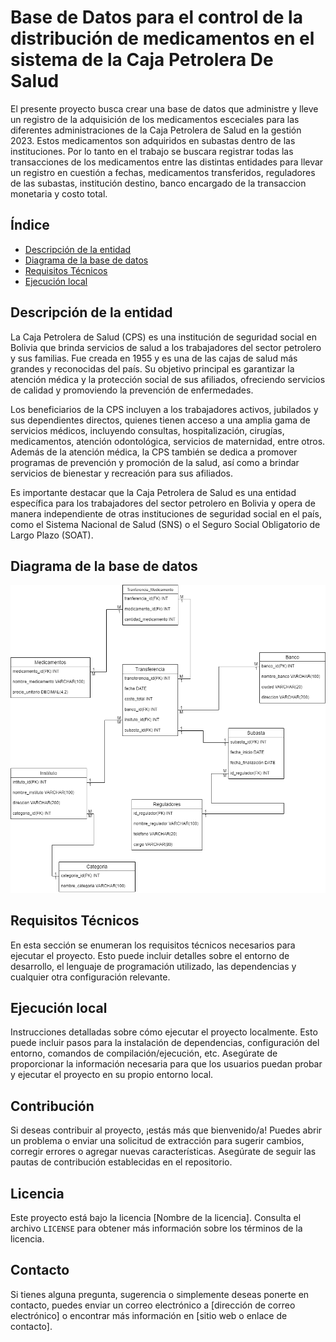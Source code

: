 # Base de Datos para el control de la distribución de medicamentos en el sistema de la Caja Petrolera De Salud

El presente proyecto busca crear una base de datos que administre y lleve un registro de la adquisición de los medicamentos esceciales para las diferentes administraciones de la Caja Petrolera de Salud en la gestión 2023. Estos medicamentos son adquiridos en subastas dentro de las instituciones.
Por lo tanto en el trabajo se buscara registrar todas las transacciones de los medicamentos entre las distintas entidades para llevar un registro en cuestión a fechas, medicamentos transferidos, reguladores de las subastas, institución destino, banco encargado de la transaccion monetaria y costo total.


## Índice

- [Descripción de la entidad](#descripción-de-la-entidad)
- [Diagrama de la base de datos](#diagrama-de-la-base-de-datos)
- [Requisitos Técnicos](#requisitos-técnicos)
- [Ejecución local](#ejecución-local)

## Descripción de la entidad

La Caja Petrolera de Salud (CPS) es una institución de seguridad social en Bolivia que brinda servicios de salud a los trabajadores del sector petrolero y sus familias. Fue creada en 1955 y es una de las cajas de salud más grandes y reconocidas del país. Su objetivo principal es garantizar la atención médica y la protección social de sus afiliados, ofreciendo servicios de calidad y promoviendo la prevención de enfermedades.

Los beneficiarios de la CPS incluyen a los trabajadores activos, jubilados y sus dependientes directos, quienes tienen acceso a una amplia gama de servicios médicos, incluyendo consultas, hospitalización, cirugías, medicamentos, atención odontológica, servicios de maternidad, entre otros. Además de la atención médica, la CPS también se dedica a promover programas de prevención y promoción de la salud, así como a brindar servicios de bienestar y recreación para sus afiliados.

Es importante destacar que la Caja Petrolera de Salud es una entidad específica para los trabajadores del sector petrolero en Bolivia y opera de manera independiente de otras instituciones de seguridad social en el país, como el Sistema Nacional de Salud (SNS) o el Seguro Social Obligatorio de Largo Plazo (SOAT).
## Diagrama de la base de datos

![Diagrama_Base_Datos](DiagramaBaseDatos.png)

## Requisitos Técnicos

En esta sección se enumeran los requisitos técnicos necesarios para ejecutar el proyecto. Esto puede incluir detalles sobre el entorno de desarrollo, el lenguaje de programación utilizado, las dependencias y cualquier otra configuración relevante.

## Ejecución local

Instrucciones detalladas sobre cómo ejecutar el proyecto localmente. Esto puede incluir pasos para la instalación de dependencias, configuración del entorno, comandos de compilación/ejecución, etc. Asegúrate de proporcionar la información necesaria para que los usuarios puedan probar y ejecutar el proyecto en su propio entorno local.

## Contribución

Si deseas contribuir al proyecto, ¡estás más que bienvenido/a! Puedes abrir un problema o enviar una solicitud de extracción para sugerir cambios, corregir errores o agregar nuevas características. Asegúrate de seguir las pautas de contribución establecidas en el repositorio.

## Licencia

Este proyecto está bajo la licencia [Nombre de la licencia]. Consulta el archivo `LICENSE` para obtener más información sobre los términos de la licencia.

## Contacto

Si tienes alguna pregunta, sugerencia o simplemente deseas ponerte en contacto, puedes enviar un correo electrónico a [dirección de correo electrónico] o encontrar más información en [sitio web o enlace de contacto].
